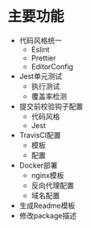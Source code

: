 
# 主要功能
- 代码风格统一
  - Eslint
  - Prettier
  - EditorConfig
- Jest单元测试
  - 执行测试
  - 覆盖率检测
- 提交前校验钩子配置
  - 代码风格
  - Jest
- TravisCI配置
  - 模板
  - 配置
- Docker部署
  - nginx模板
  - 反向代理配置
  - 域名配置
- 生成Readme模板
- 修改package描述